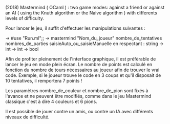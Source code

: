 (2018) Mastermind ( OCaml ) : two game modes: against a friend or against an AI  (  using the Knuth algorithm or the Naive algorithm ) with differents levels of difficulty.

Pour lancer le jeu, il suffit d'effectuer les manipulations suivantes : 

-> #use "Run.ml";;
-> mastermind "Nom_du_joueur" nombre_de_tentatives nombres_de_parties saisieAuto_ou_saisieManuelle en respectant : string -> int -> int -> bool 

Afin de profiter pleinement de l'interface graphique, il est préfèrable de lancer le jeu en mode plein écran.
Le nombre de points est calculé en fonction du nombre de tours nécessaires au joueur afin de trouver le vrai code. Exemple, si le joueur trouve le code en 3 coups et qu'il 
disposait de 10 tentatives, il remportera 7 points !

Les paramètres nombre_de_couleur et nombre_de_pion sont fixés à l'avance et ne peuvent être modifiés,
comme dans le jeu Mastermind classique c'est à dire 4 couleurs et 6 pions.

Il est possible de jouer contre un amis, ou contre un IA avec différents niveaux de difficulté. 


		
